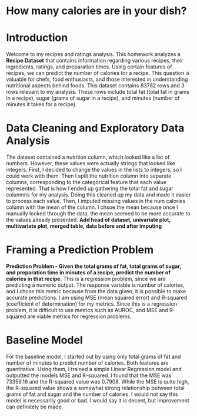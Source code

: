 # How many calories are in your dish?


# Introduction

Welcome to my recipes and ratings analysis. This homework analyzes a **Recipe Dataset** that contains information regarding various recipes, their ingredients, ratings, and preparation times. Using certain features of recipes, we can predict the number of calories for a recipe. This question is valuable for chefs, food enthusiasts, and those interested in understanding nutritional aspects behind foods. This dataset contains 83782 rows and 3 rows relevant to my analysis. These rows include total fat (total fat in grams in a recipe), sugar (grams of sugar in a recipe), and minutes (number of minutes it takes for a recipe).

# Data Cleaning and Exploratory Data Analysis
The dataset contained a nutrition column, which looked like a list of numbers. However, these values were actually strings that looked like integers. First, I decided to change the values in the lists to integers, so I could work with them. Then I split the nutrition column into separate columns, corresponding to the categorical feature that each value represented. That is how I ended up gathering the total fat and sugar colunmns for my analysis. Doing this cleaned up my data and made it easier to process each value. Then, I imputed missing values in the num calories column with the mean of the column. I chsoe the mean because once I manually looked through the data, the mean seemed to be more accurate to the values already presented.  **Add head of dataset, univariate plot, multivariate plot, merged table, data before and after imputing**

# Framing a Prediction Problem 
**Prediction Problem - Given the total grams of fat, total grams of sugar, and preparation time in minutes of a recipe, predict the number of calories in that recipe.**
This is a regression problem, since we are predicting a numeric output. The response variable is number of calories, and I chose this metric because from the data given, it is possible to make accurate predictions. I am using MSE (mean squared error) and R-squared (coefficient of determination) for my metrics. Since this is a regression problem, it is difficult to use metrics such as AUROC, and MSE and R-squared are viable metrics for regression problems.

# Baseline Model
For the baseline model, I started out by using only total grams of fat and number of minutes to predict number of calories. Both features are quantitative. Using them, I trained a simple Linear Regression model and outputted the models MSE and R-squared. I found that the MSE was 73359.16 and the R-squared value was 0.7908. While the MSE is quite high, the R-squared value shows a somewhat strong relationship between total grams of fat and sugar and the number of calories. I would not say this model is necessarily good or bad. I would say it is decent, but improvement can definitely be made.
